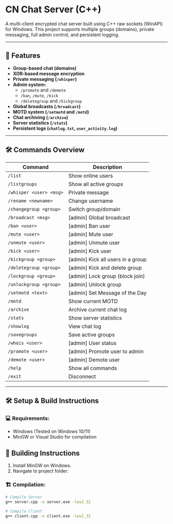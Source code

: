# CN Chat Server (C++)

A multi-client encrypted chat server built using C++ raw sockets (WinAPI) for Windows. This project supports multiple groups (domains), private messaging, full admin control, and persistent logging.

---

## 🚀 Features

- **Group-based chat (domains)**
- **XOR-based message encryption**
- **Private messaging (`/whisper`)**
- **Admin system:**
  - `/promote` and `/demote`
  - `/ban`, `/mute`, `/kick`
  - `/deletegroup` and `/kickgroup`
- **Global broadcasts (`/broadcast`)**
- **MOTD system (`/setmotd` and `/motd`)**
- **Chat archiving (`/archive`)**
- **Server statistics (`/stats`)**
- **Persistent logs (`chatlog.txt`, `user_activity.log`)**

---

## 🛠️ Commands Overview

| Command                | Description                          |
|------------------------|--------------------------------------|
| `/list`                | Show online users                    |
| `/listgroups`          | Show all active groups               |
| `/whisper <user> <msg>`| Private message                      |
| `/rename <newname>`    | Change username                      |
| `/changegroup <group>` | Switch group/domain                  |
| `/broadcast <msg>`     | [admin] Global broadcast             |
| `/ban <user>`          | [admin] Ban user                     |
| `/mute <user>`         | [admin] Mute user                    |
| `/unmute <user>`       | [admin] Unmute user                  |
| `/kick <user>`         | [admin] Kick user                    |
| `/kickgroup <group>`   | [admin] Kick all users in a group    |
| `/deletegroup <group>` | [admin] Kick and delete group        |
| `/lockgroup <group>`   | [admin] Lock group (block join)      |
| `/unlockgroup <group>` | [admin] Unlock group                 |
| `/setmotd <text>`      | [admin] Set Message of the Day       |
| `/motd`                | Show current MOTD                    |
| `/archive`             | Archive current chat log             |
| `/stats`               | Show server statistics               |
| `/showlog`             | View chat log                        |
| `/savegroups`          | Save active groups                   |
| `/whois <user>`        | [admin] User status                  |
| `/promote <user>`      | [admin] Promote user to admin        |
| `/demote <user>`       | [admin] Demote user                  |
| `/help`                | Show all commands                    |
| `/exit`                | Disconnect                           |

---

## 🛠️ Setup & Build Instructions

### 💻 Requirements:
- Windows (Tested on Windows 10/11)
- MinGW or Visual Studio for compilation

## 🚀 Building Instructions

1. Install MinGW on Windows.
2. Navigate to project folder:

### 🏗️ Compilation:
```bash
# Compile Server
g++ server.cpp -o server.exe -lws2_32

# Compile Client
g++ client.cpp -o client.exe -lws2_32
